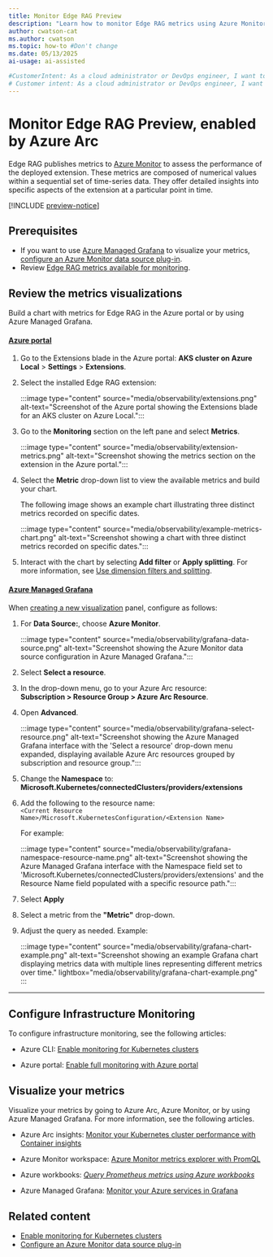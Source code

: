 ```yaml
---
title: Monitor Edge RAG Preview
description: "Learn how to monitor Edge RAG metrics using Azure Monitor, Azure Managed Grafana, and Azure Arc for better insights."
author: cwatson-cat
ms.author: cwatson
ms.topic: how-to #Don't change
ms.date: 05/13/2025
ai-usage: ai-assisted

#CustomerIntent: As a cloud administrator or DevOps engineer, I want to monitor Edge RAG metrics using Azure Monitor, Azure Managed Grafana, and Azure Arc so that I can gain detailed insights into the performance and health of my deployed extensions and infrastructure.
# Customer intent: As a cloud administrator or DevOps engineer, I want to monitor Edge RAG metrics using Azure Monitor and Azure Managed Grafana so that I can obtain insights into the performance and health of my edge deployment for better operational management.
---
```


# Monitor Edge RAG Preview, enabled by Azure Arc

Edge RAG publishes metrics to [Azure Monitor](/azure/azure-monitor/fundamentals/overview) to assess the performance of the deployed extension. These metrics are composed of numerical values within a sequential set of time-series data. They offer detailed insights into specific aspects of the extension at a particular point in time.

[!INCLUDE [preview-notice](includes/preview-notice.md)]

## Prerequisites

- If you want to use [Azure Managed Grafana](/azure/managed-grafana/overview) to visualize your metrics, [configure an Azure Monitor data source plug-in](/azure/azure-monitor/visualize/grafana-plugin#configure-an-azure-monitor-data-source-plug-in).
- Review [Edge RAG metrics available for monitoring](observability-metrics.md).

## Review the metrics visualizations

Build a chart with metrics for Edge RAG in the Azure portal or by using Azure Managed Grafana.

#### [Azure portal](#tab/azure-portal)

1. Go to the Extensions blade in the Azure portal: **AKS cluster on Azure Local** > **Settings** > **Extensions**.

1. Select the installed Edge RAG extension:

   :::image type="content" source="media/observability/extensions.png" alt-text="Screenshot of the Azure portal showing the Extensions blade for an AKS cluster on Azure Local.":::

1. Go to the **Monitoring** section on the left pane and select **Metrics**.

   :::image type="content" source="media/observability/extension-metrics.png" alt-text="Screenshot showing the metrics section on the extension in the Azure portal.":::

1. Select the **Metric** drop-down list to view the available metrics and build your chart.

   The following image shows an example chart illustrating three distinct metrics recorded on specific dates.

   :::image type="content" source="media/observability/example-metrics-chart.png" alt-text="Screenshot showing a chart with three distinct metrics recorded on specific dates.":::

1. Interact with the chart by selecting **Add filter** or **Apply splitting**. For more information, see [Use dimension filters and splitting](/azure/azure-monitor/metrics/analyze-metrics#use-dimension-filters-and-splitting).

#### [Azure Managed Grafana](#tab/azure-managed-grafana)

When [creating a new visualization](https://grafana.com/docs/grafana/latest/dashboards/build-dashboards/create-dashboard/) panel, configure as follows:

1. For **Data Source:**, choose **Azure Monitor**.
 
   :::image type="content" source="media/observability/grafana-data-source.png" alt-text="Screenshot showing the Azure Monitor data source configuration in Azure Managed Grafana.":::  
1. Select **Select a resource**.  
1. In the drop-down menu, go to your Azure Arc resource:  
   **Subscription > Resource Group > Azure Arc Resource**.
1. Open **Advanced**.  

   :::image type="content" source="media/observability/grafana-select-resource.png" alt-text="Screenshot showing the Azure Managed Grafana interface with the 'Select a resource' drop-down menu expanded, displaying available Azure Arc resources grouped by subscription and resource group.":::  

1. Change the **Namespace** to: **Microsoft.Kubernetes/connectedClusters/providers/extensions**  
1. Add the following to the resource name:  
  `<Current Resource Name>/Microsoft.KubernetesConfiguration/<Extension Name>`

   For example:  

      :::image type="content" source="media/observability/grafana-namespace-resource-name.png" alt-text="Screenshot showing the Azure Managed Grafana interface with the Namespace field set to 'Microsoft.Kubernetes/connectedClusters/providers/extensions' and the Resource Name field populated with a specific resource path.":::  
1. Select **Apply**  
1. Select a metric from the **"Metric"** drop-down.  
1. Adjust the query as needed. Example:  

   :::image type="content" source="media/observability/grafana-chart-example.png" alt-text="Screenshot showing an example Grafana chart displaying metrics data with multiple lines representing different metrics over time." lightbox="media/observability/grafana-chart-example.png" :::

----

## Configure Infrastructure Monitoring

To configure infrastructure monitoring, see the following articles:

- Azure CLI: [Enable monitoring for Kubernetes clusters](/azure/azure-monitor/containers/kubernetes-monitoring-enable)

- Azure portal: [Enable full monitoring with Azure portal](/azure/azure-monitor/containers/kubernetes-monitoring-enable?tabs=cli#enable-full-monitoring-with-azure-portal)

## Visualize your metrics

Visualize your metrics by going to Azure Arc, Azure Monitor, or by using Azure Managed Grafana. For more information, see the following articles.

- Azure Arc insights: [Monitor your Kubernetes cluster performance with Container insights](/azure/azure-monitor/containers/container-insights-analyze)

- Azure Monitor workspace: [Azure Monitor metrics explorer with PromQL](/azure/azure-monitor/metrics/metrics-explorer)

- Azure workbooks: [*Query Prometheus metrics using Azure workbooks*](/azure/azure-monitor/metrics/prometheus-workbooks)

- Azure Managed Grafana: [Monitor your Azure services in Grafana](/azure/azure-monitor/visualize/grafana-plugin)

## Related content

- [Enable monitoring for Kubernetes clusters](/azure/azure-monitor/containers/kubernetes-monitoring-enable)
- [Configure an Azure Monitor data source plug-in](/azure/azure-monitor/visualize/grafana-plugin#configure-an-azure-monitor-data-source-plug-in)
